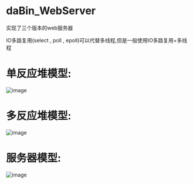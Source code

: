 # daBin_WebServer
实现了三个版本的web服务器

IO多路复用(select , poll , epoll)可以代替多线程,但是一般使用IO多路复用+多线程

# 单反应堆模型:
![image](https://github.com/1AoB/daBin_WebServer/assets/78208268/dc35c04a-ca01-49a4-9c24-97a84cf4144f)

# 多反应堆模型:
![image](https://github.com/1AoB/daBin_WebServer/assets/78208268/9243ce9d-2aee-45a0-bc86-32396649aad5)

# 服务器模型:
![image](https://github.com/1AoB/daBin_WebServer/assets/78208268/3acbfb93-e644-4c30-8d03-f6dbdd8a8fa3)
